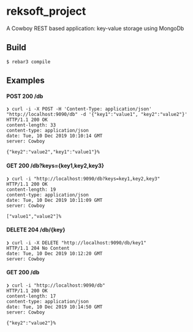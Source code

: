reksoft_project
=====

A Cowboy REST based application: key-value storage using MongoDb

Build
-----

    $ rebar3 compile

Examples
-----

#### POST 200 /db
```
❯ curl -i -X POST -H 'Content-Type: application/json' "http://localhost:9090/db" -d '{"key1":"value1", "key2":"value2"}'
HTTP/1.1 200 OK
content-length: 33
content-type: application/json
date: Tue, 10 Dec 2019 10:10:14 GMT
server: Cowboy

{"key2":"value2","key1":"value1"}%
```

#### GET 200 /db?keys={key1,key2,key3}
```
❯ curl -i "http://localhost:9090/db?keys=key1,key2,key3"
HTTP/1.1 200 OK
content-length: 19
content-type: application/json
date: Tue, 10 Dec 2019 10:11:09 GMT
server: Cowboy

["value1","value2"]%
```

#### DELETE 204 /db/{key}
```
❯ curl -i -X DELETE "http://localhost:9090/db/key1"
HTTP/1.1 204 No Content
date: Tue, 10 Dec 2019 10:12:20 GMT
server: Cowboy
```

#### GET 200 /db
```
❯ curl -i "http://localhost:9090/db"
HTTP/1.1 200 OK
content-length: 17
content-type: application/json
date: Tue, 10 Dec 2019 10:14:50 GMT
server: Cowboy

{"key2":"value2"}%
```
